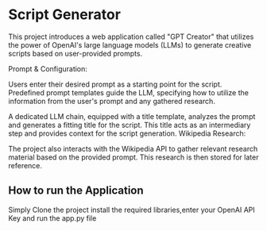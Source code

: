 # Script Generator

This project introduces a web application called "GPT Creator" that utilizes the power of OpenAI's large language models (LLMs) to generate creative scripts based on user-provided prompts.


Prompt & Configuration:

Users enter their desired prompt as a starting point for the script.
Predefined prompt templates guide the LLM, specifying how to utilize the information from the user's prompt and any gathered research.


A dedicated LLM chain, equipped with a title template, analyzes the prompt and generates a fitting title for the script. This title acts as an intermediary step and provides context for the script generation.
Wikipedia Research:

The project also interacts with the Wikipedia API to gather relevant research material based on the provided prompt. This research is then stored for later reference.


## How to run the Application

Simply Clone the project install the required libraries,enter your OpenAI API Key and run the app.py file
